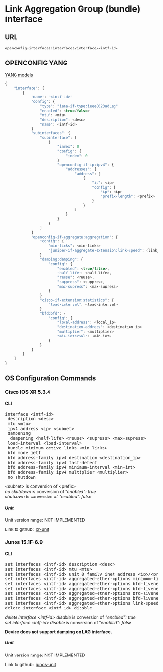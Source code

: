# Link Aggregation Group (bundle) interface

## URL

```
openconfig-interfaces:interfaces/interface/<intf-id>
```

## OPENCONFIG YANG

[YANG models](https://github.com/FRINXio/openconfig/tree/master/interfaces/src/main/yang)

```javascript
{
    "interface": [
        {
            "name": "<intf-id>"
            "config": {
                "type": "iana-if-type:ieee8023adLag"
                "enabled": <true/false>
                "mtu": <mtu>
                "description": <desc>
                "name": <intf-id>
            }
            "subinterfaces": {
                "subinterface": [
                    {
                        "index": 0
                        "config": {
                            "index": 0
                        }
                        "openconfig-if-ip:ipv4": {
                            "addresses": {
                                "address": [
                                    {
                                        "ip": <ip>
                                        "config": {
                                            "ip": <ip>
                                            "prefix-length": <prefix>
                                        }
                                    }
                                ]
                            }
                        }
                    }
                ]
            }
            "openconfig-if-aggregate:aggregation": {
                "config": {
                    "min-links": <min-links>
                    "juniper-if-aggregate-extension:link-speed": <link_speed>
                }
                "damping:damping": {
                    "config": {
                        "enabled": <true/false>,
                        "half-life": <half-life>,
                        "reuse": <reuse>,
                        "suppress": <suppres>,
                        "max-supress": <max-supress>
                    }
                }
                "cisco-if-extension:statistics": {
                    "load-interval": <load-interval>
                }
                "bfd:bfd": {
                    "config": {
                        "local-address": <local_ip>
                        "destination-address": <destination_ip>
                        "multiplier": <multiplier>
                        "min-interval": <min-int>
                    }
                }
            }
        }
    ]
}
```

## OS Configuration Commands

### Cisco IOS XR 5.3.4

#### CLI

<pre>
interface &lt;intf-id&gt;
 description &lt;desc&gt;
 mtu &lt;mtu&gt;
 ipv4 address &lt;ip&gt; &lt;subnet&gt;
 dampening
  dampening &lt;half-life&gt; &lt;reuse&gt; &lt;supress&gt; &lt;max-supress&gt;
 load-interval &lt;load-interval&gt;
 bundle minimum-active links &lt;min-links&gt;
 bfd mode ietf
 bfd address-family ipv4 destination &lt;destination_ip&gt;
 bfd address-family ipv4 fast-detect
 bfd address-family ipv4 minimum-interval &lt;min-int&gt;
 bfd address-family ipv4 multiplier &lt;multiplier&gt;
 no shutdown
</pre>

&lt;subnet&gt; is conversion of &lt;prefix&gt;  
*no shutdown* is conversion of *"enabled": true*  
*shutdown* is conversion of *"enabled": false*

##### Unit

Unit version range: NOT IMPLEMENTED

Link to github : [xr-unit]()

### Junos 15.1F-6.9

#### CLI

<pre>
set interfaces &lt;intf-id&gt; description &lt;desc&gt;
set interfaces &lt;intf-id&gt; mtu &lt;mtu&gt;
set interfaces &lt;intf-id&gt; unit 0 family inet address &lt;ip&gt/&lt;prefix&gt;
set interfaces &lt;intf-id&gt; aggregated-ether-options minimum-links &lt;min-links&gt;
set interfaces &lt;intf-id&gt; aggregated-ether-options bfd-liveness-detection neighbor &lt;destination_ip&gt;
set interfaces &lt;intf-id&gt; aggregated-ether-options bfd-liveness-detection local-address &lt;local_ip&gt;
set interfaces &lt;intf-id&gt; aggregated-ether-options bfd-liveness-detection minimum-interval &lt;min-int&gt;
set interfaces &lt;intf-id&gt; aggregated-ether-options bfd-liveness-detection multiplier &lt;multiplier&gt;
set interfaces &lt;intf-id&gt; aggregated-ether-options link-speed &lt;link_speed&gt;
delete interface &lt;intf-id&gt; disable
</pre>

*delete interface &lt;intf-id&gt; disable* is conversion of *"enabled": true*  
*set interface &lt;intf-id&gt; disable* is conversion of *"enabled": false*

**Device does not support damping on LAG interface.**

##### Unit

Unit version range: NOT IMPLEMENTED

Link to github : [junos-unit]()

